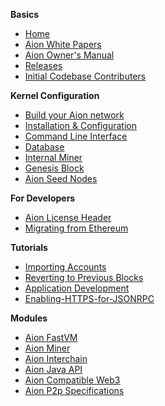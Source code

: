 **Basics** 
- [Home](https://github.com/aionnetwork/aion/wiki)
- [Aion White Papers](https://aion.network/developers/)
- [Aion Owner's Manual](https://github.com/aionnetwork/aion/wiki/Aion-Owner's-Manual)
- [Releases](https://github.com/aionnetwork/aion/releases)
- [Initial Codebase Contributers](https://github.com/aionnetwork/aion/wiki/Contributors)

**Kernel Configuration**
- [Build your Aion network](https://github.com/aionnetwork/aion/wiki/Build-your-Aion-network)
- [Installation & Configuration](https://github.com/aionnetwork/aion/wiki/Installation)
- [Command Line Interface](https://github.com/aionnetwork/aion/wiki/Command-Line-Interface)
- [Database](https://github.com/aionnetwork/aion/wiki/Database) 
- [Internal Miner](https://github.com/aionnetwork/aion/wiki/Internal-Miner)
- [Genesis Block](https://github.com/aionnetwork/aion/wiki/Genesis-Block)
- [Aion Seed Nodes](https://github.com/aionnetwork/aion/wiki/Aion-Seed-nodes)

**For Developers**
- [Aion License Header](https://github.com/aionnetwork/aion/wiki/Aion-License-Header)
- [Migrating from Ethereum](https://github.com/aionnetwork/aion/wiki/Migrating-from-Ethereum)

**Tutorials**
- [Importing Accounts](https://github.com/aionnetwork/aion/wiki/Importing-Accounts)
- [Reverting to Previous Blocks](https://github.com/aionnetwork/aion/wiki/Reverting-to-Previous-Blocks)
- [Application Development](https://github.com/aionnetwork/aion/wiki/Application-Development-On-Aion)
- [Enabling-HTTPS-for-JSONRPC](https://github.com/aionnetwork/aion/wiki/Enabling-HTTPS-(TLS-SSL)-connection-for-AionWeb3-JSONRPC-calls) 

**Modules**
- [Aion FastVM](https://github.com/aionnetwork/aion_fastvm)
- [Aion Miner](https://github.com/aionnetwork/aion_miner)
- [Aion Interchain](https://github.com/aionnetwork/aion_interchain)
- [Aion Java API](https://github.com/aionnetwork/aion_api)
- [Aion Compatible Web3](https://github.com/aionnetwork/aion_web3)
- [Aion P2p Specifications](https://github.com/aionnetwork/aion/wiki/Aion-P2p-Specifications)